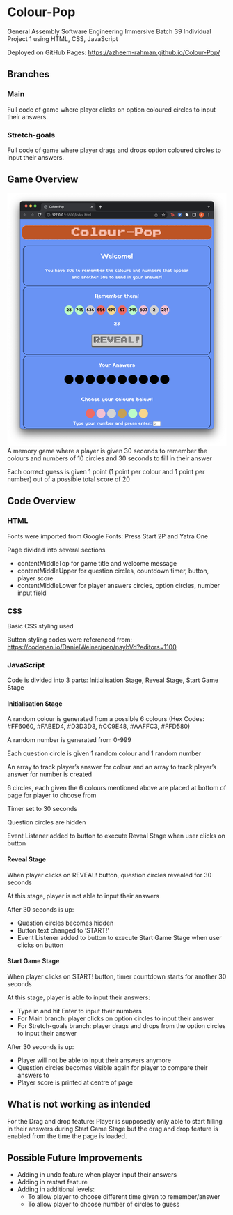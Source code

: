 # Colour-Pop
General Assembly Software Engineering Immersive Batch 39 Individual Project 1 using HTML, CSS, JavaScript

Deployed on GitHub Pages: https://azheem-rahman.github.io/Colour-Pop/

## Branches
### Main
Full code of game where player clicks on option coloured circles to input their answers.
### Stretch-goals
Full code of game where player drags and drops option coloured circles to input their answers.

## Game Overview
![Colour Pop Screenshot](/ColourPopScreenshot.png)
A memory game where a player is given 30 seconds to remember the colours and numbers of 10 circles and 30 seconds to fill in their answer

Each correct guess is given 1 point (1 point per colour and 1 point per number) out of a possible total score of 20

## Code Overview
### HTML
Fonts were imported from Google Fonts: Press Start 2P and Yatra One

Page divided into several sections
- contentMiddleTop for game title and welcome message
- contentMiddleUpper for question circles, countdown timer, button, player score
- contentMiddleLower for player answers circles, option circles, number input field

### CSS
Basic CSS styling used

Button styling codes were referenced from: https://codepen.io/DanielWeiner/pen/naybVd?editors=1100 

### JavaScript

Code is divided into 3 parts: Initialisation Stage, Reveal Stage, Start Game Stage

#### Initialisation Stage
A random colour is generated from a possible 6 colours (Hex Codes: #FF6060, #FABED4, #D3D3D3, #CC9E48, #AAFFC3, #FFD580)

A random number is generated from 0-999

Each question circle is given 1 random colour and 1 random number

An array to track player’s answer for colour and an array to track player’s answer for number is created

6 circles, each given the 6 colours mentioned above are placed at bottom of page for player to choose from

Timer set to 30 seconds

Question circles are hidden

Event Listener added to button to execute Reveal Stage when user clicks on button

#### Reveal Stage
When player clicks on REVEAL! button, question circles revealed for 30 seconds

At this stage, player is not able to input their answers

After 30 seconds is up:
- Question circles becomes hidden
- Button text changed to ‘START!’
- Event Listener added to button to execute Start Game Stage when user clicks on button

#### Start Game Stage
When player clicks on START! button, timer countdown starts for another 30 seconds

At this stage, player is able to input their answers:
- Type in and hit Enter to input their numbers
- For Main branch: player clicks on option circles to input their answer
- For Stretch-goals branch: player drags and drops from the option circles to input their answer

After 30 seconds is up:
- Player will not be able to input their answers anymore
- Question circles becomes visible again for player to compare their answers to
- Player score is printed at centre of page

## What is not working as intended
For the Drag and drop feature: Player is supposedly only able to start filling in their answers during Start Game Stage but the drag and drop feature is enabled from the time the page is loaded.

## Possible Future Improvements
- Adding in undo feature when player input their answers
- Adding in restart feature 
- Adding in additional levels: 
  - To allow player to choose different time given to remember/answer
  - To allow player to choose number of circles to guess
